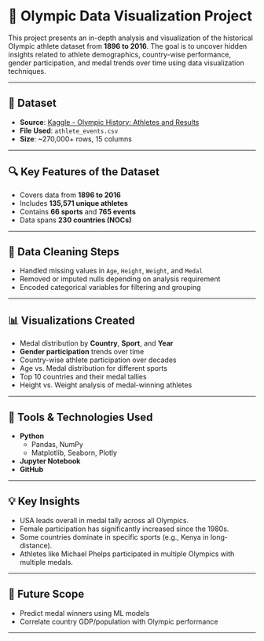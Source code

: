 # 🏅 Olympic Data Visualization Project

This project presents an in-depth analysis and visualization of the historical Olympic athlete dataset from **1896 to 2016**. The goal is to uncover hidden insights related to athlete demographics, country-wise performance, gender participation, and medal trends over time using data visualization techniques.

---

## 📁 Dataset

- **Source**: [Kaggle - Olympic History: Athletes and Results](https://www.kaggle.com/heesoo37/120-years-of-olympic-history-athletes-and-results)
- **File Used**: `athlete_events.csv`
- **Size**: ~270,000+ rows, 15 columns

---

## 🔍 Key Features of the Dataset

- Covers data from **1896 to 2016**
- Includes **135,571 unique athletes**
- Contains **66 sports** and **765 events**
- Data spans **230 countries (NOCs)**

---

## 🧹 Data Cleaning Steps

- Handled missing values in `Age`, `Height`, `Weight`, and `Medal`
- Removed or imputed nulls depending on analysis requirement
- Encoded categorical variables for filtering and grouping

---

## 📊 Visualizations Created

- Medal distribution by **Country**, **Sport**, and **Year**
- **Gender participation** trends over time
- Country-wise athlete participation over decades
- Age vs. Medal distribution for different sports
- Top 10 countries and their medal tallies
- Height vs. Weight analysis of medal-winning athletes

---

## 🔧 Tools & Technologies Used

- **Python**
  - Pandas, NumPy
  - Matplotlib, Seaborn, Plotly
- **Jupyter Notebook**
- **GitHub**

---

## 💡 Key Insights

- USA leads overall in medal tally across all Olympics.
- Female participation has significantly increased since the 1980s.
- Some countries dominate in specific sports (e.g., Kenya in long-distance).
- Athletes like Michael Phelps participated in multiple Olympics with multiple medals.



---

## 🚀 Future Scope

- Predict medal winners using ML models
- Correlate country GDP/population with Olympic performance

---



